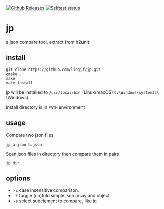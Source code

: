 <a id="top"></a>
[![Github Releases](https://img.shields.io/github/release/lingjf/jp.svg)](https://github.com/catchorg/jp/releases)
[![Selftest status](https://github.com/lingjf/jp/actions/workflows/ci.yml/badge.svg)](https://github.com/lingjf/jp/actions/workflows/ci.yml)

# jp
a json compare tool, extract from h2unit

## install

```Shell
git clone https://github.com/lingjf/jp.git
cmake .
make
make install
```

jp will be installed to `/usr/local/bin` (Linux/macOS) `C:\Windows\system32\` (Windows)

install directory is in `PATH` environment

## usage

Compare two json files
```Shell
jp a.json b.json 
```

Scan json files in directory then compare them in pairs
```Shell
jp dir 
```

## options

* `-c` case insensitive comparison.
* `-f` toggle (un)fold simple json array and object.
* `-s` select subelement to compare, like [jq](https://github.com/stedolan/jq)




